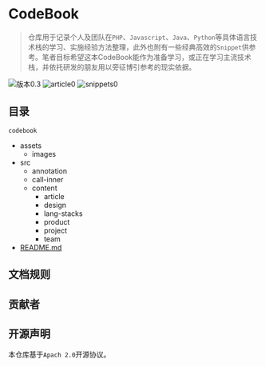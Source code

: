 # CodeBook
> 仓库用于记录个人及团队在`PHP`、`Javascript`、`Java`、`Python`等具体语言技术栈的学习、实施经验方法整理，此外也附有一些经典高效的`Snippet`供参考。笔者目标希望这本CodeBook能作为准备学习，或正在学习主流技术栈，并依托研发的朋友用以旁征博引参考的现实依据。  

![版本0.3](https://img.shields.io/badge/version-0.4-brightgreen.svg?logo=Pinboard&logoColor=white) ![article0](https://img.shields.io/badge/article-0-blue.svg) ![snippets0](https://img.shields.io/badge/snippets-0-lightgrey.svg)

## 目录  
`codebook`  
- assets  
  - images  
- src  
  - annotation  
  - call-inner  
  - content  
    - article  
    - design  
    - lang-stacks  
    - product  
    - project  
    - team  
- [README.md](http://github.com/leanderchen/codebook/readme.md)  


## 文档规则

## 贡献者

## 开源声明
本仓库基于`Apach 2.0`开源协议。
